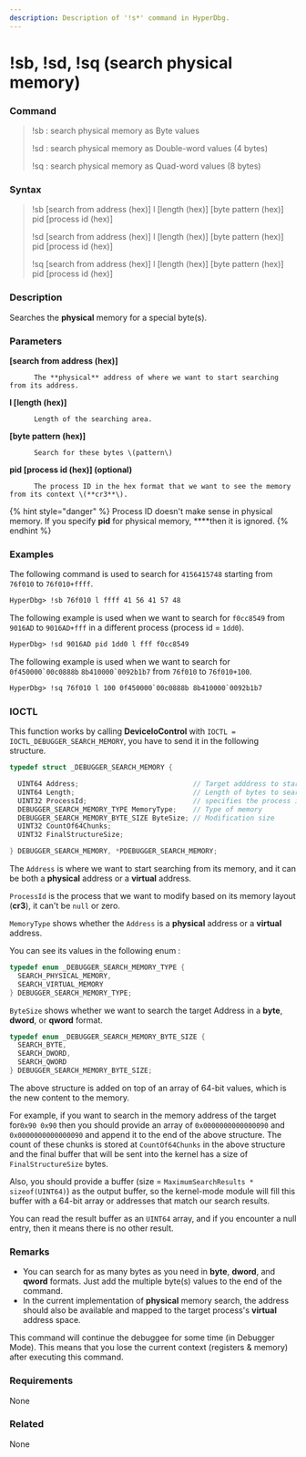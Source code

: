 ```yaml
---
description: Description of '!s*' command in HyperDbg.
---
```


# !sb, !sd, !sq \(search physical memory\)

### Command

> !sb : search physical memory as Byte values
>
> !sd : search physical memory as Double-word values \(4 bytes\)
>
> !sq : search physical memory as Quad-word values \(8 bytes\)

### Syntax

> !sb \[search from address \(hex\)\] l \[length \(hex\)\] \[byte pattern \(hex\)\] pid \[process id \(hex\)\]
>
> !sd \[search from address \(hex\)\] l \[length \(hex\)\] \[byte pattern \(hex\)\] pid \[process id \(hex\)\]
>
> !sq \[search from address \(hex\)\] l \[length \(hex\)\] \[byte pattern \(hex\)\] pid \[process id \(hex\)\]

### Description

Searches the **physical** memory for a special byte\(s\).

### Parameters

**\[search from address \(hex\)\]**

          The **physical** address of where we want to start searching from its address.

**l \[length \(hex\)\]**

          Length of the searching area.

**\[byte pattern \(hex\)\]**

          Search for these bytes \(pattern\)

**pid \[process id \(hex\)\]  \(optional\)**

          The process ID in the hex format that we want to see the memory from its context \(**cr3**\).

{% hint style="danger" %}
Process ID doesn't make sense in physical memory. If you specify **pid** for physical memory, ****then it is ignored.
{% endhint %}

### Examples

The following command is used to search for `4156415748` starting from `76f010` to `76f010+ffff`.

```diff
HyperDbg> !sb 76f010 l ffff 41 56 41 57 48 
```

The following example is used when we want to search for `f0cc8549` from `9016AD` to `9016AD+fff` in a different process \(process id = `1dd0`\).

```diff
HyperDbg> !sd 9016AD pid 1dd0 l fff f0cc8549 
```

The following example is used when we want to search for ``0f450000`00c0888b`` ``8b410000`0092b1b7`` from `76f010` to `76f010+100`.

```diff
HyperDbg> !sq 76f010 l 100 0f450000`00c0888b 8b410000`0092b1b7
```

### IOCTL

This function works by calling **DeviceIoControl** with `IOCTL = IOCTL_DEBUGGER_SEARCH_MEMORY`, you have to send it in the following structure.

```c
typedef struct _DEBUGGER_SEARCH_MEMORY {

  UINT64 Address;                            // Target adddress to start searching
  UINT64 Length;                             // Length of bytes to search
  UINT32 ProcessId;                          // specifies the process id
  DEBUGGER_SEARCH_MEMORY_TYPE MemoryType;    // Type of memory
  DEBUGGER_SEARCH_MEMORY_BYTE_SIZE ByteSize; // Modification size
  UINT32 CountOf64Chunks;
  UINT32 FinalStructureSize;

} DEBUGGER_SEARCH_MEMORY, *PDEBUGGER_SEARCH_MEMORY;
```

 The `Address` is where we want to start searching from its memory, and it can be both a **physical** address or a **virtual** address.

`ProcessId` is the process that we want to modify based on its memory layout \(**cr3**\), it can't be `null` or zero.

`MemoryType` shows whether the `Address` is a **physical** address or a **virtual** address.

You can see its values in the following enum :

```c
typedef enum _DEBUGGER_SEARCH_MEMORY_TYPE {
  SEARCH_PHYSICAL_MEMORY,
  SEARCH_VIRTUAL_MEMORY
} DEBUGGER_SEARCH_MEMORY_TYPE;
```

`ByteSize` shows whether we want to search the target Address in a **byte**, **dword**, or **qword** format. 

```c
typedef enum _DEBUGGER_SEARCH_MEMORY_BYTE_SIZE {
  SEARCH_BYTE,
  SEARCH_DWORD,
  SEARCH_QWORD
} DEBUGGER_SEARCH_MEMORY_BYTE_SIZE;
```

The above structure is added on top of an array of 64-bit values, which is the new content to the memory. 

For example, if you want to search in the memory address of  the target for`0x90 0x90` then you should provide an array of `0x0000000000000090` and `0x0000000000000090` and append it to the end of the above structure. The count of these chunks is stored at `CountOf64Chunks` in the above structure and the final buffer that will be sent into the kernel has a size of `FinalStructureSize` bytes. 

Also, you should provide a buffer \(size = `MaximumSearchResults * sizeof(UINT64)`\) as the output buffer, so the kernel-mode module will fill this buffer with a 64-bit array or addresses that match our search results.

You can read the result buffer as an `UINT64` array, and if you encounter a null entry, then it means there is no other result.

### **Remarks**

* You can search for as many bytes as you need in **byte**, **dword**, and **qword** formats. Just add the multiple byte\(s\) values to the end of the command. 
* In the current implementation of **physical** memory search, the address should also be available and mapped to the target process's **virtual** address space.

This command will continue the debuggee for some time \(in Debugger Mode\). This means that you lose the current context \(registers & memory\) after executing this command.

### Requirements

None

### Related

None

